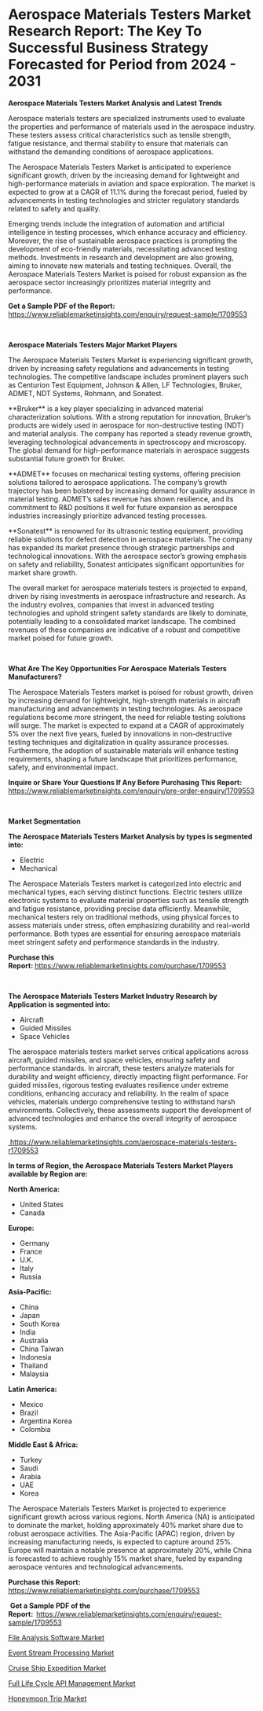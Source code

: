 <p><h1>Aerospace Materials Testers Market Research Report: The Key To Successful Business Strategy Forecasted for Period from 2024 - 2031</h1></p><p><strong>Aerospace Materials Testers Market Analysis and Latest Trends</strong></p>
<p><p>Aerospace materials testers are specialized instruments used to evaluate the properties and performance of materials used in the aerospace industry. These testers assess critical characteristics such as tensile strength, fatigue resistance, and thermal stability to ensure that materials can withstand the demanding conditions of aerospace applications. </p><p>The Aerospace Materials Testers Market is anticipated to experience significant growth, driven by the increasing demand for lightweight and high-performance materials in aviation and space exploration. The market is expected to grow at a CAGR of 11.1% during the forecast period, fueled by advancements in testing technologies and stricter regulatory standards related to safety and quality. </p><p>Emerging trends include the integration of automation and artificial intelligence in testing processes, which enhance accuracy and efficiency. Moreover, the rise of sustainable aerospace practices is prompting the development of eco-friendly materials, necessitating advanced testing methods. Investments in research and development are also growing, aiming to innovate new materials and testing techniques. Overall, the Aerospace Materials Testers Market is poised for robust expansion as the aerospace sector increasingly prioritizes material integrity and performance.</p></p>
<p><strong>Get a Sample PDF of the Report:&nbsp;</strong> <a href="https://www.reliablemarketinsights.com/enquiry/request-sample/1709553?utm_campaign=1584&utm_medium=2&utm_source=Github&utm_content=ia&utm_term=21102024&utm_id=aerospace-materials-testers">https://www.reliablemarketinsights.com/enquiry/request-sample/1709553</a></p>
<p>&nbsp;</p>
<p><strong>Aerospace Materials Testers Major Market Players</strong></p>
<p><p>The Aerospace Materials Testers Market is experiencing significant growth, driven by increasing safety regulations and advancements in testing technologies. The competitive landscape includes prominent players such as Centurion Test Equipment, Johnson & Allen, LF Technologies, Bruker, ADMET, NDT Systems, Rohmann, and Sonatest.</p><p>**Bruker** is a key player specializing in advanced material characterization solutions. With a strong reputation for innovation, Bruker’s products are widely used in aerospace for non-destructive testing (NDT) and material analysis. The company has reported a steady revenue growth, leveraging technological advancements in spectroscopy and microscopy. The global demand for high-performance materials in aerospace suggests substantial future growth for Bruker.</p><p>**ADMET** focuses on mechanical testing systems, offering precision solutions tailored to aerospace applications. The company’s growth trajectory has been bolstered by increasing demand for quality assurance in material testing. ADMET’s sales revenue has shown resilience, and its commitment to R&D positions it well for future expansion as aerospace industries increasingly prioritize advanced testing processes.</p><p>**Sonatest** is renowned for its ultrasonic testing equipment, providing reliable solutions for defect detection in aerospace materials. The company has expanded its market presence through strategic partnerships and technological innovations. With the aerospace sector’s growing emphasis on safety and reliability, Sonatest anticipates significant opportunities for market share growth.</p><p>The overall market for aerospace materials testers is projected to expand, driven by rising investments in aerospace infrastructure and research. As the industry evolves, companies that invest in advanced testing technologies and uphold stringent safety standards are likely to dominate, potentially leading to a consolidated market landscape. The combined revenues of these companies are indicative of a robust and competitive market poised for future growth.</p></p>
<p>&nbsp;</p>
<p><strong>What Are The Key Opportunities For Aerospace Materials Testers Manufacturers?</strong></p>
<p><p>The Aerospace Materials Testers market is poised for robust growth, driven by increasing demand for lightweight, high-strength materials in aircraft manufacturing and advancements in testing technologies. As aerospace regulations become more stringent, the need for reliable testing solutions will surge. The market is expected to expand at a CAGR of approximately 5% over the next five years, fueled by innovations in non-destructive testing techniques and digitalization in quality assurance processes. Furthermore, the adoption of sustainable materials will enhance testing requirements, shaping a future landscape that prioritizes performance, safety, and environmental impact.</p></p>
<p><strong>Inquire or Share Your Questions If Any Before Purchasing This Report:</strong> <a href="https://www.reliablemarketinsights.com/enquiry/pre-order-enquiry/1709553?utm_campaign=1584&utm_medium=2&utm_source=Github&utm_content=ia&utm_term=21102024&utm_id=aerospace-materials-testers">https://www.reliablemarketinsights.com/enquiry/pre-order-enquiry/1709553</a></p>
<p>&nbsp;</p>
<p><strong>Market Segmentation</strong></p>
<p><strong>The Aerospace Materials Testers Market Analysis by types is segmented into:</strong></p>
<p><ul><li>Electric</li><li>Mechanical</li></ul></p>
<p><p>The Aerospace Materials Testers market is categorized into electric and mechanical types, each serving distinct functions. Electric testers utilize electronic systems to evaluate material properties such as tensile strength and fatigue resistance, providing precise data efficiently. Meanwhile, mechanical testers rely on traditional methods, using physical forces to assess materials under stress, often emphasizing durability and real-world performance. Both types are essential for ensuring aerospace materials meet stringent safety and performance standards in the industry.</p></p>
<p><strong>Purchase this Report:&nbsp;</strong><a href="https://www.reliablemarketinsights.com/purchase/1709553?utm_campaign=1584&utm_medium=2&utm_source=Github&utm_content=ia&utm_term=21102024&utm_id=aerospace-materials-testers">https://www.reliablemarketinsights.com/purchase/1709553</a></p>
<p>&nbsp;</p>
<p><strong>The Aerospace Materials Testers Market Industry Research by Application is segmented into:</strong></p>
<p><ul><li>Aircraft</li><li>Guided Missiles</li><li>Space Vehicles</li></ul></p>
<p><p>The aerospace materials testers market serves critical applications across aircraft, guided missiles, and space vehicles, ensuring safety and performance standards. In aircraft, these testers analyze materials for durability and weight efficiency, directly impacting flight performance. For guided missiles, rigorous testing evaluates resilience under extreme conditions, enhancing accuracy and reliability. In the realm of space vehicles, materials undergo comprehensive testing to withstand harsh environments. Collectively, these assessments support the development of advanced technologies and enhance the overall integrity of aerospace systems.</p></p>
<p><a href="https://www.reliablemarketinsights.com/aerospace-materials-testers-r1709553?utm_campaign=1584&utm_medium=2&utm_source=Github&utm_content=ia&utm_term=21102024&utm_id=aerospace-materials-testers">&nbsp;https://www.reliablemarketinsights.com/aerospace-materials-testers-r1709553</a></p>
<p><strong>In terms of Region, the Aerospace Materials Testers Market Players available by Region are:</strong></p>
<p>
    <p> <strong> North America: </strong>
        <ul>
            <li>United States</li>
            <li>Canada</li>
        </ul>
        </p> 
    <p> <strong> Europe: </strong>
        <ul>
            <li>Germany</li>
            <li>France</li>
            <li>U.K.</li>
            <li>Italy</li>
            <li>Russia</li>
        </ul>
        </p> 
    <p> <strong> Asia-Pacific: </strong>
        <ul>
            <li>China</li>
            <li>Japan</li>
            <li>South Korea</li>
            <li>India</li>
            <li>Australia</li>
            <li>China Taiwan</li>
            <li>Indonesia</li>
            <li>Thailand</li>
            <li>Malaysia</li>
        </ul>
        </p> 
    <p> <strong> Latin America: </strong>
        <ul>
            <li>Mexico</li>
            <li>Brazil</li>
            <li>Argentina Korea</li>
            <li>Colombia</li>
        </ul>
        </p> 
    <p> <strong> Middle East & Africa: </strong>
        <ul>
            <li>Turkey</li>
            <li>Saudi</li>
            <li>Arabia</li>
            <li>UAE</li>
            <li>Korea</li>
        </ul>
    </p>
    </p>
<p><p>The Aerospace Materials Testers Market is projected to experience significant growth across various regions. North America (NA) is anticipated to dominate the market, holding approximately 40% market share due to robust aerospace activities. The Asia-Pacific (APAC) region, driven by increasing manufacturing needs, is expected to capture around 25%. Europe will maintain a notable presence at approximately 20%, while China is forecasted to achieve roughly 15% market share, fueled by expanding aerospace ventures and technological advancements.</p></p>
<p><strong>Purchase this Report: </strong><a href="https://www.reliablemarketinsights.com/purchase/1709553?utm_campaign=1584&utm_medium=2&utm_source=Github&utm_content=ia&utm_term=21102024&utm_id=aerospace-materials-testers">https://www.reliablemarketinsights.com/purchase/1709553</a></p>
<p>&nbsp;<strong>Get a Sample PDF of the Report:&nbsp;&nbsp;</strong><a href="https://www.reliablemarketinsights.com/enquiry/request-sample/1709553?utm_campaign=1584&utm_medium=2&utm_source=Github&utm_content=ia&utm_term=21102024&utm_id=aerospace-materials-testers">https://www.reliablemarketinsights.com/enquiry/request-sample/1709553</a></p>
<p><strong></strong></p>
<p><p><a href="https://www.linkedin.com/pulse/file-analysis-software-market-industry-landscape-growth-trajectories-djwnf?utm_campaign=1584&utm_medium=2&utm_source=Github&utm_content=ia&utm_term=21102024&utm_id=aerospace-materials-testers">File Analysis Software Market</a></p><p><a href="https://www.linkedin.com/pulse/evaluating-event-stream-processing-market-trends-growth-opportunities-ki6mf?utm_campaign=1584&utm_medium=2&utm_source=Github&utm_content=ia&utm_term=21102024&utm_id=aerospace-materials-testers">Event Stream Processing Market</a></p><p><a href="https://www.linkedin.com/pulse/future-cruise-ship-expedition-market-global-forecast-trends-s2s5f?utm_campaign=1584&utm_medium=2&utm_source=Github&utm_content=ia&utm_term=21102024&utm_id=aerospace-materials-testers">Cruise Ship Expedition Market</a></p><p><a href="https://www.linkedin.com/pulse/full-life-cycle-api-management-value-chain-analysis-from-raw-hfxuf?utm_campaign=1584&utm_medium=2&utm_source=Github&utm_content=ia&utm_term=21102024&utm_id=aerospace-materials-testers">Full Life Cycle API Management Market</a></p><p><a href="https://www.linkedin.com/pulse/honeymoon-trip-market-industry-landscape-growth-trajectories-y0maf?utm_campaign=1584&utm_medium=2&utm_source=Github&utm_content=ia&utm_term=21102024&utm_id=aerospace-materials-testers">Honeymoon Trip Market</a></p></p>